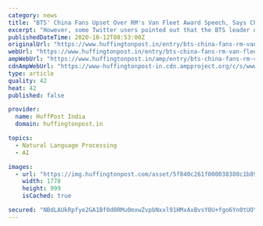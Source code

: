 ```yaml
---
category: news
title: "BTS' China Fans Upset Over RM's Van Fleet Award Speech, Says Chinese Media"
excerpt: "However, some Twitter users pointed out that the BTS leader did not even mention China and the award is given to those who promote US-Korea relations."
publishedDateTime: 2020-10-12T08:53:00Z
originalUrl: "https://www.huffingtonpost.in/entry/bts-china-fans-rm-van-fleet-award_in_5f8409b5c5b6e5c32000b0bc"
webUrl: "https://www.huffingtonpost.in/entry/bts-china-fans-rm-van-fleet-award_in_5f8409b5c5b6e5c32000b0bc"
ampWebUrl: "https://www.huffingtonpost.in/amp/entry/bts-china-fans-rm-van-fleet-award_in_5f8409b5c5b6e5c32000b0bc/"
cdnAmpWebUrl: "https://www-huffingtonpost-in.cdn.ampproject.org/c/s/www.huffingtonpost.in/amp/entry/bts-china-fans-rm-van-fleet-award_in_5f8409b5c5b6e5c32000b0bc/"
type: article
quality: 42
heat: 42
published: false

provider:
  name: HuffPost India
  domain: huffingtonpost.in

topics:
  - Natural Language Processing
  - AI

images:
  - url: "https://img.huffingtonpost.com/asset/5f840c261f000038380c1b89.jpeg?cache=boTBcThBQp&ops=1778_1000"
    width: 1778
    height: 999
    isCached: true

secured: "NBdLAUkRpfye2GA1Bf0d0RMu0mxwZvpbNxxl91HMxAxBvsY0U+fgo6Yn0tUOYgIuvVub4C26jXEUl7KShPQVey2YxFI4NqPwUNJNM8/mXlg6s7wf3dx0uXgqBCPsJS3zHVQTmPUJRY7YhhP3ddZWacBEywvKLMJaTF2Wb9Fq9UOwCRJb1va0YibVj/9QPTMlMCB8GQCr4LUm/AXESuoSUQhod1Ve7IAufR7Y+mBBX3NRVlVXhWnR/YL2IHOycfPV7UuOTsRCEEX4hTzr+UPuAdPeGARx31UnElshf4p0VBTwkP7gprDoHA+YHW8uReeOsmMvTrLcKHRIgi8toOooRLRfq1pN1kehQ5draCRMCZc=;V8sRnW+eG1KbEvXvU2uT1w=="
---
```


